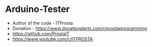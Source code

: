 # Arduino-Tester

* Author of the code - ITProsta
 * Donation - https://www.donationalerts.com/r/prostaprogramming
 * https://github.com/ProstaIT
 * https://www.youtube.com/c/ITPROSTA
